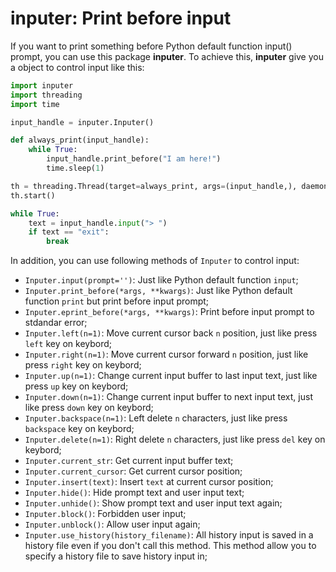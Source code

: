 # inputer: Print before input

If you want to print something before Python default function input() prompt, you can use this package **inputer**. To achieve this, **inputer** give you a object to control input like this:

```python
import inputer
import threading
import time

input_handle = inputer.Inputer()

def always_print(input_handle):
    while True:
        input_handle.print_before("I am here!")
        time.sleep(1)

th = threading.Thread(target=always_print, args=(input_handle,), daemon=True)
th.start()

while True:
	text = input_handle.input("> ")
	if text == "exit":
		break
```

In addition, you can use following methods of `Inputer` to control input:
* `Inputer.input(prompt='')`: Just like Python default function `input`;
* `Inputer.print_before(*args, **kwargs)`: Just like Python default function `print` but print before input prompt;
* `Inputer.eprint_before(*args, **kwargs)`: Print before input prompt to stdandar error;
* `Inputer.left(n=1)`: Move current cursor back `n` position, just like press `left` key on keybord;
* `Inputer.right(n=1)`: Move current cursor forward `n` position, just like press `right` key on keybord;
* `Inputer.up(n=1)`: Change current input buffer to last input text, just like press `up` key on keybord;
* `Inputer.down(n=1)`: Change current input buffer to next input text, just like press `down` key on keybord;
* `Inputer.backspace(n=1)`: Left delete `n` characters, just like press `backspace` key on keybord;
* `Inputer.delete(n=1)`: Right delete `n` characters, just like press `del` key on keybord;
* `Inputer.current_str`: Get current input buffer text;
* `Inputer.current_cursor`: Get current cursor position;
* `Inputer.insert(text)`: Insert `text` at current cursor position;
* `Inputer.hide()`: Hide prompt text and user input text;
* `Inputer.unhide()`: Show prompt text and user input text again;
* `Inputer.block()`: Forbidden user input;
* `Inputer.unblock()`: Allow user input again;
* `Inputer.use_history(history_filename)`: All history input is saved in a history file even if you don't call this method. This method allow you to specify a history file to save history input in;